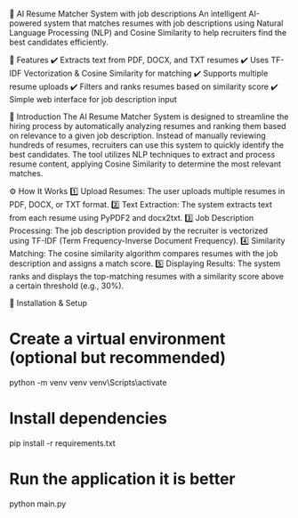 🚀 AI Resume Matcher System with job descriptions
An intelligent AI-powered system that matches resumes with job descriptions using Natural Language Processing (NLP)
and Cosine Similarity to help recruiters find the best candidates efficiently.

📌 Features
✔️ Extracts text from PDF, DOCX, and TXT resumes
✔️ Uses TF-IDF Vectorization & Cosine Similarity for matching
✔️ Supports multiple resume uploads
✔️ Filters and ranks resumes based on similarity score
✔️ Simple web interface for job description input

📝 Introduction
The AI Resume Matcher System is designed to streamline the hiring process by automatically analyzing resumes and ranking them based on relevance to a given job description.
Instead of manually reviewing hundreds of resumes, recruiters can use this system to quickly identify the best candidates.
The tool utilizes NLP techniques to extract and process resume content, applying Cosine Similarity to determine the most relevant matches.

⚙️ How It Works
1️⃣ Upload Resumes: The user uploads multiple resumes in PDF, DOCX, or TXT format.
2️⃣ Text Extraction: The system extracts text from each resume using PyPDF2 and docx2txt.
3️⃣ Job Description Processing: The job description provided by the recruiter is vectorized using TF-IDF (Term Frequency-Inverse Document Frequency).
4️⃣ Similarity Matching: The cosine similarity algorithm compares resumes with the job description and assigns a match score.
5️⃣ Displaying Results: The system ranks and displays the top-matching resumes with a similarity score above a certain threshold (e.g., 30%).

🔧 Installation & Setup
# Create a virtual environment (optional but recommended)
python -m venv venv
venv\Scripts\activate  

# Install dependencies
pip install -r requirements.txt

# Run the application it is better
python main.py
